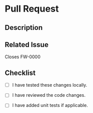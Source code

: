 # Pull Request

## Description

<!-- Provide a brief description of the changes introduced by this pull request -->

## Related Issue

Closes FW-0000

<!-- Find your issue from: https://mask.atlassian.net/jira/software/c/projects/FW/boards/33/backlog -->

## Checklist

- [ ] I have tested these changes locally.
- [ ] I have reviewed the code changes.
- [ ] I have added unit tests if applicable.

